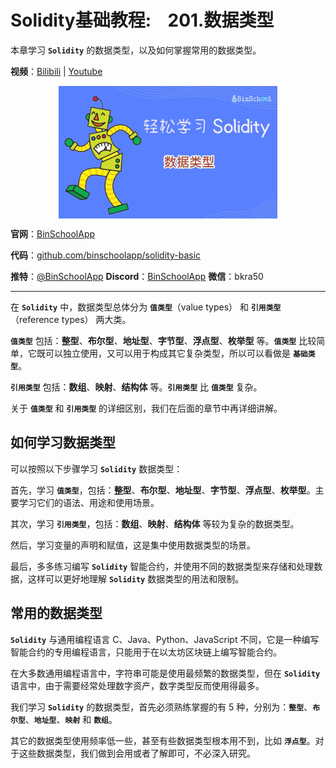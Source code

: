 # Solidity基础教程:&nbsp;&nbsp;&nbsp;&nbsp;201.数据类型 

本章学习 **`Solidity`** 的数据类型，以及如何掌握常用的数据类型。

**视频**：[Bilibili](https://www.bilibili.com/video/BV1UF411Q7Y8)  |  [Youtube](https://youtu.be/PBrn_XJqi0I)
<p align="center"><img src="./img/solidity-basic-v6.png" align="middle" /></p>

**官网**：[BinSchoolApp](https://binschool.app)

**代码**：[github.com/binschoolapp/solidity-basic](https://github.com/binschoolapp/solidity-basic)

**推特**：[@BinSchoolApp](https://twitter.com/BinSchoolApp)    **Discord**：[BinSchoolApp](https://discord.gg/PB2YEvggWq)   **微信**：bkra50 

-----
在 **`Solidity`** 中，数据类型总体分为 **`值类型`**（value types） 和 **`引用类型`**（reference types） 两大类。

**`值类型`** 包括：**整型**、**布尔型**、**地址型**、**字节型**、**浮点型**、**枚举型** 等。**`值类型`** 比较简单，它既可以独立使用，又可以用于构成其它复杂类型，所以可以看做是 **`基础类型`**。

**`引用类型`** 包括：**数组**、**映射**、**结构体** 等。**`引用类型`** 比 **`值类型`** 复杂。

关于 **`值类型`** 和 **`引用类型`** 的详细区别，我们在后面的章节中再详细讲解。

## 如何学习数据类型

可以按照以下步骤学习 **`Solidity`** 数据类型：

首先，学习 **`值类型`**，包括：**整型**、**布尔型**、**地址型**、**字节型**、**浮点型**、**枚举型**。主要学习它们的语法、用途和使用场景。

其次，学习 **`引用类型`**，包括：**数组**、**映射**、**结构体** 等较为复杂的数据类型。

然后，学习变量的声明和赋值，这是集中使用数据类型的场景。

最后，多多练习编写 **`Solidity`** 智能合约，并使用不同的数据类型来存储和处理数据，这样可以更好地理解 **`Solidity`** 数据类型的用法和限制。

## 常用的数据类型
**`Solidity`** 与通用编程语言 C、Java、Python、JavaScript 不同，它是一种编写智能合约的专用编程语言，只能用于在以太坊区块链上编写智能合约。

在大多数通用编程语言中，字符串可能是使用最频繁的数据类型，但在 **`Solidity`** 语言中，由于需要经常处理数字资产，数字类型反而使用得最多。

我们学习 **`Solidity`** 的数据类型，首先必须熟练掌握的有 5 种，分别为：**`整型`**、**`布尔型`**、**`地址型`**、**`映射`** 和 **`数组`**。

其它的数据类型使用频率低一些，甚至有些数据类型根本用不到，比如 **`浮点型`**。对于这些数据类型，我们做到会用或者了解即可，不必深入研究。
